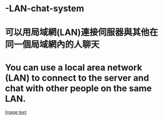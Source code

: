 # -LAN-chat-system
# 可以用局域網(LAN)連接伺服器與其他在同一個局域網內的人聊天
# You can use a local area network (LAN) to connect to the server and chat with other people on the same LAN.
[Image text](pic.png)

